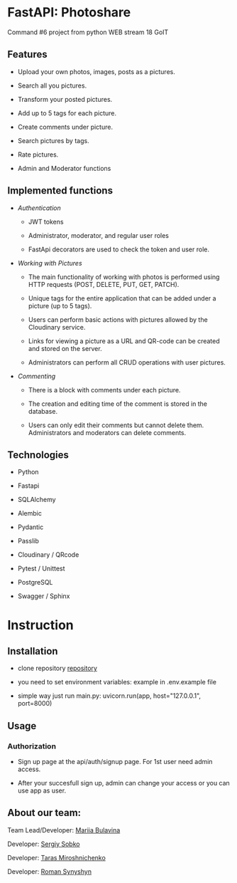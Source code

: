 # FastAPI: Photoshare

  Command #6 project from python WEB stream 18 GoIT
  

## Features

* Upload your own photos, images, posts as a pictures.

* Search all you pictures.

* Transform your posted pictures.

* Add up to 5 tags for each picture.

* Create comments under picture.

* Search pictures by tags.

* Rate pictures.

* Admin and Moderator functions

## Implemented functions

*  *Authentication*

	* JWT tokens

	* Administrator, moderator, and regular user roles

	* FastApi decorators are used to check the token and user role.

  

*  *Working with Pictures*
	* The main functionality of working with photos is performed using HTTP requests (POST, DELETE, PUT, GET, PATCH).

	* Unique tags for the entire application that can be added under a picture (up to 5 tags).

	* Users can perform basic actions with pictures allowed by the Cloudinary service.

	* Links for viewing a picture as a URL and QR-code can be created and stored on the server.

	* Administrators can perform all CRUD operations with user pictures.

  

*  *Commenting*
	* There is a block with comments under each picture.

	* The creation and editing time of the comment is stored in the database.

	* Users can only edit their comments but cannot delete them. Administrators and moderators can delete comments.
	


## Technologies

* Python 

* Fastapi 

* SQLAlchemy

* Alembic

* Pydantic

* Passlib

* Cloudinary / QRcode

* Pytest / Unittest

* PostgreSQL

* Swagger / Sphinx

  

# Instruction

## Installation

* clone repository [repository](https://github.com/MariiaBulavina/GoIT-WEB-Project)

* you need to set environment variables: example in .env.example file

* simple way just run main.py: uvicorn.run(app, host="127.0.0.1", port=8000)

  

## Usage

### Authorization

  

* Sign up page at the api/auth/signup page. For 1st user need admin access.

* After your succesfull sign up, admin can change your access or you can use app as user.

  

## About our team:

Team Lead/Developer: [Mariia Bulavina](https://github.com/MariiaBulavina)

Developer: [Sergiy Sobko](https://github.com/SobkoSergiy)

Developer: [Taras Miroshnichenko]()

Developer: [Roman Synyshyn](https://github.com/SRsr04)
